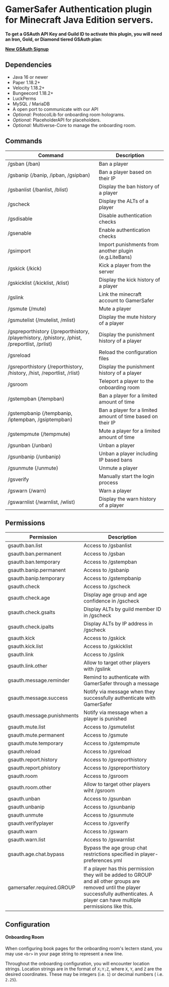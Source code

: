 # GamerSafer Authentication plugin for Minecraft Java Edition servers. 

**To get a GSAuth API Key and Guild ID to activate this plugin, you will need an Iron, Gold, or Diamond tiered GSAuth plan:**

[**New GSAuth Signup**](https://checkout.gamersafer.com/product/8bf26434-24b2-4662-8efb-ca17df47eaa3/plans)

## Dependencies

- Java 16 or newer
- Paper 1.18.2+
- Velocity 1.18.2+
- Bungeecord 1.18.2+
- LuckPerms
- MySQL / MariaDB
- A open port to communicate with our API
- _Optional:_ ProtocolLib for onboarding room holograms.
- _Optional:_ PlaceholderAPI for placeholders.
- _Optional:_ Multiverse-Core to manage the onboarding room.

## Commands

| Command                                                                                       | Description                                                 |
|-----------------------------------------------------------------------------------------------|-------------------------------------------------------------|
| /gsban (/ban)                                                                                 | Ban a player                                                |
| /gsbanip (/banip, /ipban, /gsipban)                                                           | Ban a player based on their IP                              |
| /gsbanlist (/banlist, /blist)                                                                 | Display the ban history of a player                         |
| /gscheck                                                                                      | Display the ALTs of a player                                |
| /gsdisable                                                                                    | Disable authentication checks                               |
| /gsenable                                                                                     | Enable authentication checks                                |
| /gsimport                                                                                     | Import punishments from another plugin (e.g.LiteBans)       |
| /gskick (/kick)                                                                               | Kick a player from the server                               |
| /gskicklist (/kicklist, /klist)                                                               | Display the kick history of a player                        |
| /gslink                                                                                       | Link the minecraft account to GamerSafer                    |
| /gsmute (/mute)                                                                               | Mute a player                                               |
| /gsmutelist (/mutelist, /mlist)                                                               | Display the mute history of a player                        |
| /gspreporthistory (/preporthistory, /playerhistory, /phistory, /phist, /preportlist, /prlist) | Display the punishment history of a player                  |
| /gsreload                                                                                     | Reload the configuration files                              |
| /gsreporthistory (/reporthistory, /history, /hist, /reportlist, /rlist)                       | Display the punishment history of a player                  |
| /gsroom                                                                                       | Teleport a player to the onboarding room                    |
| /gstempban (/tempban)                                                                         | Ban a player for a limited amount of time                   |
| /gstempbanip (/tempbanip, /iptempban, /gsiptempban)                                           | Ban a player for a limited amount of time based on their IP |
| /gstempmute (/tempmute)                                                                       | Mute a player for a limited amount of time                  |
| /gsunban (/unban)                                                                             | Unban a player                                              |
| /gsunbanip (/unbanip)                                                                         | Unban a player including IP based bans                      |
| /gsunmute (/unmute)                                                                           | Unmute a player                                             |
| /gsverify                                                                                     | Manually start the login process                            |
| /gswarn (/warn)                                                                               | Warn a player                                               |
| /gswarnlist (/warnlist, /wlist)                                                               | Display the warn history of a player                        |

## Permissions

| Permission                 | Description                                                                                                                                                                                 |
|----------------------------|---------------------------------------------------------------------------------------------------------------------------------------------------------------------------------------------|
| gsauth.ban.list            | Access to /gsbanlist                                                                                                                                                                        |
| gsauth.ban.permanent       | Access to /gsban                                                                                                                                                                            |
| gsauth.ban.temporary       | Access to /gstempban                                                                                                                                                                        |
| gsauth.banip.permanent     | Access to /gsbanip                                                                                                                                                                          |
| gsauth.banip.temporary     | Access to /gstempbanip                                                                                                                                                                      |
| gsauth.check               | Access to /gscheck                                                                                                                                                                          |
| gsauth.check.age           | Display age group and age confidence in /gscheck                                                                                                                                            |
| gsauth.check.gsalts        | Display ALTs by guild member ID in /gscheck                                                                                                                                                 |
| gsauth.check.ipalts        | Display ALTs by IP address in /gscheck                                                                                                                                                      |
| gsauth.kick                | Access to /gskick                                                                                                                                                                           |
| gsauth.kick.list           | Access to /gskicklist                                                                                                                                                                       |
| gsauth.link                | Access to /gslink                                                                                                                                                                           |
| gsauth.link.other          | Allow to target other players with /gslink                                                                                                                                                  |
| gsauth.message.reminder    | Remind to authenticate with GamerSafer through a message                                                                                                                                    |
| gsauth.message.success     | Notify via message when they successfully authenticate with GamerSafer                                                                                                                      |
| gsauth.message.punishments | Notify via message when a player is punished                                                                                                                                                |
| gsauth.mute.list           | Access to /gsmutelist                                                                                                                                                                       |
| gsauth.mute.permanent      | Access to /gsmute                                                                                                                                                                           |
| gsauth.mute.temporary      | Access to /gstempmute                                                                                                                                                                       |
| gsauth.reload              | Access to /gsreload                                                                                                                                                                         |
| gsauth.report.history      | Access to /gsreporthistory                                                                                                                                                                  |
| gsauth.report.phistory     | Access to /gspreporthistory                                                                                                                                                                 |
| gsauth.room                | Access to /gsroom                                                                                                                                                                           |
| gsauth.room.other          | Allow to target other players wiht /gsroom                                                                                                                                                  |
| gsauth.unban               | Access to /gsunban                                                                                                                                                                          |
| gsauth.unbanip             | Access to /gsunbanip                                                                                                                                                                        |
| gsauth.unmute              | Access to /gsunmute                                                                                                                                                                         |
| gsauth.verifyplayer        | Access to /gsverify                                                                                                                                                                         |
| gsauth.warn                | Access to /gswarn                                                                                                                                                                           |
| gsauth.warn.list           | Access to /gswarnlist                                                                                                                                                                       |
| gsauth.age.chat.bypass     | Bypass the age group chat restrictions specified in player-preferences.yml                                                                                                                  |
| gamersafer.required.GROUP  | If a player has this permission they will be added to GROUP and all other groups are removed until the player successfully authenticates. A player can have multiple permissions like this. |

## Configuration

#### Onboarding Room

When configuring book pages for the onboarding room's lectern stand, you may use `<br>` in your page string to represent
a new line.

Throughout the onboarding configuration, you will encounter location strings. Location strings are in the format
of `X;Y;Z`, where `X`, `Y`, and `Z` are the desired coordinates. These may be integers (i.e. `1`) or decimal numbers (
i.e. `2.25`).
